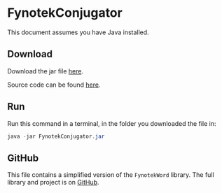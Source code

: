 # FynotekConjugator

This document assumes you have Java installed.

## Download
Download the jar file [here](https://mathmaster13.github.io/FynotekWord/linktree/FynotekConjugator.jar).

Source code can be found [here](https://mathmaster13.github.io/FynotekWord/linktree/FynotekConjugator.java).

## Run
Run this command in a terminal, in the folder you downloaded the file in:
```java
java -jar FynotekConjugator.jar
```

## GitHub
This file contains a simplified version of the `FynotekWord` library. The full library and project is on [GitHub](https://github.com/mathmaster13/FynotekWord).

